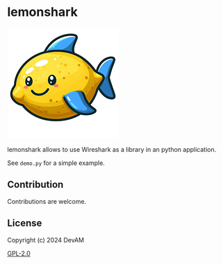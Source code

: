 # lemonshark

![icon](https://github.com/CodeDevAM/lemonshark/blob/main/icon.png?raw=true)

lemonshark allows to use Wireshark as a library in an python application.

See `demo.py` for a simple example.

## Contribution

Contributions are welcome.

## License

Copyright (c) 2024 DevAM

[GPL-2.0](https://www.gnu.org/licenses/old-licenses/gpl-2.0.txt)